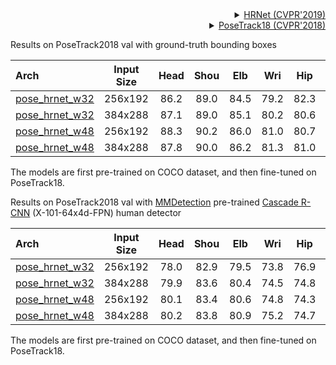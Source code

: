 <!-- [ALGORITHM] -->

<details>
<summary align="right"><a href="http://openaccess.thecvf.com/content_CVPR_2019/html/Sun_Deep_High-Resolution_Representation_Learning_for_Human_Pose_Estimation_CVPR_2019_paper.html">HRNet (CVPR'2019)</a></summary>

```bibtex
@inproceedings{sun2019deep,
  title={Deep high-resolution representation learning for human pose estimation},
  author={Sun, Ke and Xiao, Bin and Liu, Dong and Wang, Jingdong},
  booktitle={Proceedings of the IEEE conference on computer vision and pattern recognition},
  pages={5693--5703},
  year={2019}
}
```

</details>

<!-- [DATASET] -->

<details>
<summary align="right"><a href="http://openaccess.thecvf.com/content_cvpr_2018/html/Andriluka_PoseTrack_A_Benchmark_CVPR_2018_paper.html">PoseTrack18 (CVPR'2018)</a></summary>

```bibtex
@inproceedings{andriluka2018posetrack,
  title={Posetrack: A benchmark for human pose estimation and tracking},
  author={Andriluka, Mykhaylo and Iqbal, Umar and Insafutdinov, Eldar and Pishchulin, Leonid and Milan, Anton and Gall, Juergen and Schiele, Bernt},
  booktitle={Proceedings of the IEEE Conference on Computer Vision and Pattern Recognition},
  pages={5167--5176},
  year={2018}
}
```

</details>

Results on PoseTrack2018 val with ground-truth bounding boxes

| Arch                                                 | Input Size | Head | Shou | Elb  | Wri  | Hip  | Knee | Ankl | Total |                         ckpt                          |                         log                          |
| :--------------------------------------------------- | :--------: | :--: | :--: | :--: | :--: | :--: | :--: | :--: | :---: | :---------------------------------------------------: | :--------------------------------------------------: |
| [pose_hrnet_w32](/configs/body_2d_keypoint/topdown_heatmap/posetrack18/td-hm_hrnet-w32_8xb64-20e_posetrack18-256x192.py) |  256x192   | 86.2 | 89.0 | 84.5 | 79.2 | 82.3 | 82.5 | 78.7 | 83.4  | [ckpt](https://download.openmmlab.com/mmpose/top_down/hrnet/hrnet_w32_posetrack18_256x192-1ee951c4_20201028.pth) | [log](https://download.openmmlab.com/mmpose/top_down/hrnet/hrnet_w32_posetrack18_256x192_20201028.log.json) |
| [pose_hrnet_w32](/configs/body_2d_keypoint/topdown_heatmap/posetrack18/td-hm_hrnet-w32_8xb64-20e_posetrack18-384x288.py) |  384x288   | 87.1 | 89.0 | 85.1 | 80.2 | 80.6 | 82.8 | 79.6 | 83.7  | [ckpt](https://download.openmmlab.com/mmpose/top_down/hrnet/hrnet_w32_posetrack18_384x288-806f00a3_20211130.pth) | [log](https://download.openmmlab.com/mmpose/top_down/hrnet/hrnet_w32_posetrack18_384x288_20211130.log.json) |
| [pose_hrnet_w48](/configs/body_2d_keypoint/topdown_heatmap/posetrack18/td-hm_hrnet-w48_8xb64-20e_posetrack18-256x192.py) |  256x192   | 88.3 | 90.2 | 86.0 | 81.0 | 80.7 | 83.3 | 80.6 | 84.6  | [ckpt](https://download.openmmlab.com/mmpose/top_down/hrnet/hrnet_w48_posetrack18_256x192-b5d9b3f1_20211130.pth) | [log](https://download.openmmlab.com/mmpose/top_down/hrnet/hrnet_w48_posetrack18_256x192_20211130.log.json) |
| [pose_hrnet_w48](/configs/body_2d_keypoint/topdown_heatmap/posetrack18/td-hm_hrnet-w48_8xb64-20e_posetrack18-384x288.py) |  384x288   | 87.8 | 90.0 | 86.2 | 81.3 | 81.0 | 83.4 | 80.9 | 84.6  | [ckpt](https://download.openmmlab.com/mmpose/top_down/hrnet/hrnet_w48_posetrack18_384x288-5fd6d3ff_20211130.pth) | [log](https://download.openmmlab.com/mmpose/top_down/hrnet/hrnet_w48_posetrack18_384x288_20211130.log.json) |

The models are first pre-trained on COCO dataset, and then fine-tuned on PoseTrack18.

Results on PoseTrack2018 val with [MMDetection](https://github.com/open-mmlab/mmdetection) pre-trained [Cascade R-CNN](https://download.openmmlab.com/mmdetection/v2.0/cascade_rcnn/cascade_rcnn_x101_64x4d_fpn_20e_coco/cascade_rcnn_x101_64x4d_fpn_20e_coco_20200509_224357-051557b1.pth) (X-101-64x4d-FPN) human detector

| Arch                                                 | Input Size | Head | Shou | Elb  | Wri  | Hip  | Knee | Ankl | Total |                         ckpt                          |                         log                          |
| :--------------------------------------------------- | :--------: | :--: | :--: | :--: | :--: | :--: | :--: | :--: | :---: | :---------------------------------------------------: | :--------------------------------------------------: |
| [pose_hrnet_w32](/configs/body_2d_keypoint/topdown_heatmap/posetrack18/td-hm_hrnet-w32_8xb64-20e_posetrack18-256x192.py) |  256x192   | 78.0 | 82.9 | 79.5 | 73.8 | 76.9 | 76.6 | 70.2 | 76.9  | [ckpt](https://download.openmmlab.com/mmpose/top_down/hrnet/hrnet_w32_posetrack18_256x192-1ee951c4_20201028.pth) | [log](https://download.openmmlab.com/mmpose/top_down/hrnet/hrnet_w32_posetrack18_256x192_20201028.log.json) |
| [pose_hrnet_w32](/configs/body_2d_keypoint/topdown_heatmap/posetrack18/td-hm_hrnet-w32_8xb64-20e_posetrack18-384x288.py) |  384x288   | 79.9 | 83.6 | 80.4 | 74.5 | 74.8 | 76.1 | 70.5 | 77.3  | [ckpt](https://download.openmmlab.com/mmpose/top_down/hrnet/hrnet_w32_posetrack18_384x288-806f00a3_20211130.pth) | [log](https://download.openmmlab.com/mmpose/top_down/hrnet/hrnet_w32_posetrack18_384x288_20211130.log.json) |
| [pose_hrnet_w48](/configs/body_2d_keypoint/topdown_heatmap/posetrack18/td-hm_hrnet-w48_8xb64-20e_posetrack18-256x192.py) |  256x192   | 80.1 | 83.4 | 80.6 | 74.8 | 74.3 | 76.8 | 70.5 | 77.4  | [ckpt](https://download.openmmlab.com/mmpose/top_down/hrnet/hrnet_w48_posetrack18_256x192-b5d9b3f1_20211130.pth) | [log](https://download.openmmlab.com/mmpose/top_down/hrnet/hrnet_w48_posetrack18_256x192_20211130.log.json) |
| [pose_hrnet_w48](/configs/body_2d_keypoint/topdown_heatmap/posetrack18/td-hm_hrnet-w48_8xb64-20e_posetrack18-384x288.py) |  384x288   | 80.2 | 83.8 | 80.9 | 75.2 | 74.7 | 76.7 | 71.7 | 77.8  | [ckpt](https://download.openmmlab.com/mmpose/top_down/hrnet/hrnet_w48_posetrack18_384x288-5fd6d3ff_20211130.pth) | [log](https://download.openmmlab.com/mmpose/top_down/hrnet/hrnet_w48_posetrack18_384x288_20211130.log.json) |

The models are first pre-trained on COCO dataset, and then fine-tuned on PoseTrack18.